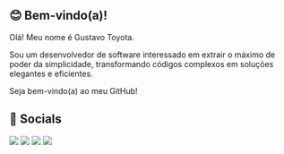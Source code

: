 ## 😊 Bem-vindo(a)!

Olá! Meu nome é Gustavo Toyota.

Sou um desenvolvedor de software interessado em extrair o máximo de poder da simplicidade, transformando códigos complexos em soluções elegantes e eficientes.

Seja bem-vindo(a) ao meu GitHub!

## 🤝 Socials

<a href = "mailto:mail@gustavotoyota.dev"><img src="https://img.shields.io/badge/Email-%23333?style=for-the-badge&logo=gmail&logoColor=white" target="_blank"></a>
<a href="https://www.linkedin.com/in/gustavotoyota" target="_blank"><img src="https://img.shields.io/badge/-LinkedIn-%230077B5?style=for-the-badge&logo=linkedin&logoColor=white" target="_blank"></a>
<a href="https://www.facebook.com/gustavotoyota" target="_blank"><img src="https://img.shields.io/badge/Facebook-1877F2?style=for-the-badge&logo=facebook&logoColor=white" target="_blank"></a>
<a href="https://www.reddit.com/user/gustavotoyota" target="_blank"><img src="https://img.shields.io/badge/Reddit-D14836?style=for-the-badge&logo=reddit&logoColor=white" target="_blank"></a>
